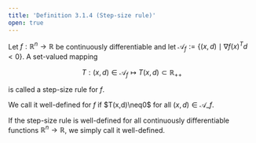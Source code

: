 ```yaml
---
title: 'Definition 3.1.4 (Step-size rule)'
open: true
---
```


Let $f:{\mathbb R}^n\to{\mathbb R}$ be continuously differentiable and
let $\mathcal{A}_f:=\{(x,d)\mid\nabla f(x)^Td<0\}$. A set-valued
mapping

$$
T:(x,d)\in\mathcal{A}_f\mapsto T(x,d)\subset\mathbb{R} _{++}
$$

is called a step-size rule for $f$.

We call it well-defined for $f$ if $T(x,d)\neq0\$ for all
$(x,d)\in\mathcal{A}\_f$.

If the step-size rule is well-defined for all continuously
differentiable functions ${\mathbb R}^n\to{\mathbb R}$, we simply call
it well-defined.
